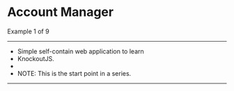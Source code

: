 Account Manager
==============	
Example 1 of 9

*****************************************************
*   Simple self-contain web application to learn 
*	KnockoutJS.
*
* 	NOTE: This is the start point in a series.
*****************************************************
